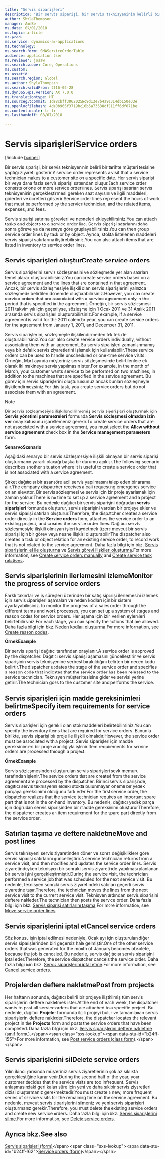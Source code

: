 ```yaml
---
title: "Servis siparişleri"
description: "Bir servis siparişi, bir servis teknisyeninin belirli bir tarihte müşteri tesisine yaptığı ziyareti gösterir."
author: ShylaThompson
manager: AnnBe
ms.date: 05/01/2018
ms.topic: article
ms.prod: 
ms.service: dynamics-ax-applications
ms.technology: 
ms.search.form: SMAServiceOrderTable
audience: Application User
ms.reviewer: josaw
ms.search.scope: Core, Operations
ms.custom: 
ms.assetid: 
ms.search.region: Global
ms.author: ShylaThompson
ms.search.validFrom: 2016-02-28
ms.dyn365.ops.version: AX 7.0.0
ms.translationtype: HT
ms.sourcegitcommit: 1d98cbff30620256c9d13e7b4a90314db150e33e
ms.openlocfilehash: 4da0b965f3719bc16b5a73538df111ff6df071be
ms.contentlocale: tr-tr
ms.lasthandoff: 08/07/2018

---
```


# <a name="service-orders"></a><span data-ttu-id="b24ff-103">Servis siparişleri</span><span class="sxs-lookup"><span data-stu-id="b24ff-103">Service orders</span></span>   

[!include [banner](../includes/banner.md)]


<span data-ttu-id="b24ff-104">Bir servis siparişi, bir servis teknisyeninin belirli bir tarihte müşteri tesisine yaptığı ziyareti gösterir.</span><span class="sxs-lookup"><span data-stu-id="b24ff-104">A service order represents a visit that a service technician makes to a customer site on a specific date.</span></span> <span data-ttu-id="b24ff-105">Her servis siparişi bir veya daha fazla servis siparişi satırından oluşur.</span><span class="sxs-lookup"><span data-stu-id="b24ff-105">Each service order consists of one or more service order lines.</span></span> <span data-ttu-id="b24ff-106">Servis siparişi satırları servis teknisyeninin gerçekleştirmesi gereken saat sayısını ve ilgili maddeleri, giderleri ve ücretleri gösterir.</span><span class="sxs-lookup"><span data-stu-id="b24ff-106">Service order lines represent the hours of work that must be performed by the service technician, and the related items, expenses, and fees.</span></span>

<span data-ttu-id="b24ff-107">Servis siparişi satırına görevleri ve nesneleri ekleyebilirsiniz.</span><span class="sxs-lookup"><span data-stu-id="b24ff-107">You can attach tasks and objects to a service order line.</span></span> <span data-ttu-id="b24ff-108">Servis siparişi satırlarını daha sonra göreve ya da nesneye göre gruplayabilirsiniz.</span><span class="sxs-lookup"><span data-stu-id="b24ff-108">You can then group service order lines by task or by object.</span></span> <span data-ttu-id="b24ff-109">Ayrıca, stokta listelenen maddeleri servis siparişi satırlarına iliştirebilirsiniz.</span><span class="sxs-lookup"><span data-stu-id="b24ff-109">You can also attach items that are listed in inventory to service order lines.</span></span>

## <a name="create-service-orders"></a><span data-ttu-id="b24ff-110">Servis siparişleri oluştur</span><span class="sxs-lookup"><span data-stu-id="b24ff-110">Create service orders</span></span>

<span data-ttu-id="b24ff-111">Servis siparişlerini servis sözleşmesini ve sözleşmede yer alan satırları temel alarak oluşturabilirsiniz.</span><span class="sxs-lookup"><span data-stu-id="b24ff-111">You can create service orders based on a service agreement and the lines that are contained in that agreement.</span></span> <span data-ttu-id="b24ff-112">Ancak, bir servis sözleşmesiyle ilişkili olan servis siparişlerini yalnızca sözleşmede belirtilen dönemde oluşturabilirsiniz.</span><span class="sxs-lookup"><span data-stu-id="b24ff-112">However, you can create service orders that are associated with a service agreement only in the period that is specified in the agreement.</span></span> <span data-ttu-id="b24ff-113">Örneğin, bir servis sözleşmesi 2011 takvim yılı için geçerliyse, sözleşme için 1 Ocak 2011 ve 31 Aralık 2011 arasında servis siparişleri oluşturabilirsiniz.</span><span class="sxs-lookup"><span data-stu-id="b24ff-113">For example, if a service agreement is valid for the 2011 calendar year, you can create service orders for the agreement from January 1, 2011, and December 31, 2011.</span></span>

<span data-ttu-id="b24ff-114">Servis siparişlerini, sözleşmeyle ilişkilendirmeden tek tek de oluşturabilirsiniz.</span><span class="sxs-lookup"><span data-stu-id="b24ff-114">You can also create service orders individually, without associating them with an agreement.</span></span> <span data-ttu-id="b24ff-115">Bu servis siparişleri zamanlanmamış veya bir defalık servis ziyaretlerini işlemek için kullanılabilir.</span><span class="sxs-lookup"><span data-stu-id="b24ff-115">These service orders can be used to handle unscheduled or one-time service visits.</span></span> <span data-ttu-id="b24ff-116">Örneğin, Mart ayında müşteriniz servis sözleşmesinde belirtilenlere ek olarak iki makineye servis yapılmasın ister.</span><span class="sxs-lookup"><span data-stu-id="b24ff-116">For example, in the month of March, your customer wants service to be performed on two machines, in addition to the machines that are specified in the service agreement.</span></span> <span data-ttu-id="b24ff-117">Bu görev için servis siparişlerini oluşturursunuz ancak bunları sözleşmeyle ilişkilendirmezsiniz.</span><span class="sxs-lookup"><span data-stu-id="b24ff-117">For this task, you create service orders but do not associate them with an agreement.</span></span>


> [!NOTE]
> <P><span data-ttu-id="b24ff-118">Bir servis sözleşmesiyle ilişkilendirilmemiş servis siparişleri oluşturmak için <STRONG>Servis yönetimi parametreleri</STRONG> formunda <STRONG>Servis sözleşmesi olmadan izin ver</STRONG> onay kutusunu işaretlemeniz gerekir.</span><span class="sxs-lookup"><span data-stu-id="b24ff-118">To create service orders that are not associated with a service agreement, you must select the <STRONG>Allow without service agreement</STRONG> check box in the <STRONG>Service management parameters</STRONG> form.</span></span></P>

<span data-ttu-id="b24ff-119">**Senaryo**</span><span class="sxs-lookup"><span data-stu-id="b24ff-119">**Scenario**</span></span>

<span data-ttu-id="b24ff-120">Aşağıdaki senaryo bir servis sözleşmesiyle ilişkili olmayan bir servis siparişi oluşturmanın yararlı olacağı başka bir durumu açıklar.</span><span class="sxs-lookup"><span data-stu-id="b24ff-120">The following scenario describes another situation where it is useful to create a service order that is not associated with a service agreement.</span></span>

<span data-ttu-id="b24ff-121">Şirket dağıtıcısı bir asansöre acil servis yapılmasını talep eden bir arama alır.</span><span class="sxs-lookup"><span data-stu-id="b24ff-121">The company dispatcher receives a call requesting emergency service on an elevator.</span></span> <span data-ttu-id="b24ff-122">Bir servis sözleşmesi ve servis için bir proje ayarlamak için zaman yoktur.</span><span class="sxs-lookup"><span data-stu-id="b24ff-122">There is no time to set up a service agreement and a project for the service.</span></span> <span data-ttu-id="b24ff-123">Bu nedenle dağıtıcı bir servis siparişini doğrudan **servis siparişleri** formunda oluşturur, servis siparişini varolan bir projeye ekler ve servis siparişi satırları oluşturur.</span><span class="sxs-lookup"><span data-stu-id="b24ff-123">Therefore, the dispatcher creates a service order directly in the **Service orders** form, attaches the service order to an existing project, and creates the service order lines.</span></span> <span data-ttu-id="b24ff-124">Dağıtıcı servis sözleşmesiyle ilişkili olmayan işleri kaydetmek üzere mevcut bir servis siparişi için bir görev veya nesne ilişkisi oluşturabilir.</span><span class="sxs-lookup"><span data-stu-id="b24ff-124">The dispatcher also creates a task or object relation for an existing service order, to record work that is not related to the service agreement.</span></span> <span data-ttu-id="b24ff-125">Daha fazla bilgi için bkz. [Servis siparişlerini el ile oluşturma](create-service-orders-manually.md) ve [Servis görevi ilişkileri oluşturma](create-service-task-relations.md).</span><span class="sxs-lookup"><span data-stu-id="b24ff-125">For more information, see [Create service orders manually](create-service-orders-manually.md) and [Create service task relations](create-service-task-relations.md).</span></span>

## <a name="monitor-the-progress-of-service-orders"></a><span data-ttu-id="b24ff-126">Servis siparişlerinin ilerlemesini izleme</span><span class="sxs-lookup"><span data-stu-id="b24ff-126">Monitor the progress of service orders</span></span>

<span data-ttu-id="b24ff-127">Farklı takımlar ve iş süreçleri üzerinden bir satış siparişi ilerlemesini izlemek için servis siparişleri aşamaları ve neden kodları için bir sistem ayarlayabilirsiniz.</span><span class="sxs-lookup"><span data-stu-id="b24ff-127">To monitor the progress of a sales order through the different teams and work processes, you can set up a system of stages and reason codes for service orders.</span></span> <span data-ttu-id="b24ff-128">Her aşama için izin verilen eylemleri belirtebilirsiniz.</span><span class="sxs-lookup"><span data-stu-id="b24ff-128">For each stage, you can specify the actions that are allowed.</span></span> <span data-ttu-id="b24ff-129">Daha fazla bilgi için bkz. [Neden kodları oluşturma](create-reason-codes.md).</span><span class="sxs-lookup"><span data-stu-id="b24ff-129">For more information, see [Create reason codes](create-reason-codes.md).</span></span>

<span data-ttu-id="b24ff-130">**Örnek**</span><span class="sxs-lookup"><span data-stu-id="b24ff-130">**Example**</span></span>

<span data-ttu-id="b24ff-131">Bir servis siparişi dağıtıcı tarafından onaylanır.</span><span class="sxs-lookup"><span data-stu-id="b24ff-131">A service order is approved by the dispatcher.</span></span> <span data-ttu-id="b24ff-132">Dağıtıcı servis siparişi aşamasını güncelleştirir ve servis siparişinin servis teknisyenine serbest bırakıldığını belirten bir neden kodu belirtir.</span><span class="sxs-lookup"><span data-stu-id="b24ff-132">The dispatcher updates the stage of the service order and specifies a reason code that indicates that the service order has been released to the service technician.</span></span> <span data-ttu-id="b24ff-133">Teknisyen müşteri tesisine gider ve servisi yerine getirir.</span><span class="sxs-lookup"><span data-stu-id="b24ff-133">The technician goes to the customer site and performs the service.</span></span>

## <a name="specify-item-requirements-for-service-orders"></a><span data-ttu-id="b24ff-134">Servis siparişleri için madde gereksinimleri belirtme</span><span class="sxs-lookup"><span data-stu-id="b24ff-134">Specify item requirements for service orders</span></span>

<span data-ttu-id="b24ff-135">Servis siparişleri için gerekli olan stok maddeleri belirtebilirsiniz.</span><span class="sxs-lookup"><span data-stu-id="b24ff-135">You can specify the inventory items that are required for service orders.</span></span> <span data-ttu-id="b24ff-136">Bununla birlikte, servis siparişi bir proje ile ilişkili olmalıdır.</span><span class="sxs-lookup"><span data-stu-id="b24ff-136">However, the service order must be associated with a project.</span></span> <span data-ttu-id="b24ff-137">Servis siparişleri için madde gereksinimleri bir proje aracılığıyla işlenir.</span><span class="sxs-lookup"><span data-stu-id="b24ff-137">Item requirements for service orders are processed through a project.</span></span> 

<span data-ttu-id="b24ff-138">**Örnek**</span><span class="sxs-lookup"><span data-stu-id="b24ff-138">**Example**</span></span>

<span data-ttu-id="b24ff-139">Servis sözleşmesinden oluşturulan servis siparişleri sevk memuru tarafından işlenir.</span><span class="sxs-lookup"><span data-stu-id="b24ff-139">The service orders that are created from the service agreement are processed by the dispatcher.</span></span> <span data-ttu-id="b24ff-140">Birinci servis siparişinde, dağıtıcı servis teknisyenin eldeki stokta bulunmayan önemli bir yedek parçaya gereksinimi olduğunu fark eder.</span><span class="sxs-lookup"><span data-stu-id="b24ff-140">For the first service order, the dispatcher realizes that the service technician requires an important spare part that is not in the on-hand inventory.</span></span> <span data-ttu-id="b24ff-141">Bu nedenle, dağıtıcı yedek parça için doğrudan servis siparişinden bir madde gereksinimi oluşturur.</span><span class="sxs-lookup"><span data-stu-id="b24ff-141">Therefore, the dispatcher creates an item requirement for the spare part directly from the service order.</span></span>

## <a name="move-and-post-lines"></a><span data-ttu-id="b24ff-142">Satırları taşıma ve deftere nakletme</span><span class="sxs-lookup"><span data-stu-id="b24ff-142">Move and post lines</span></span>

<span data-ttu-id="b24ff-143">Servis teknisyeni servis ziyaretinden döner ve sonra değişikliklere göre servis siparişi satırlarını güncelleştirir.</span><span class="sxs-lookup"><span data-stu-id="b24ff-143">A service technician returns from a service visit, and then modifies and updates the service order lines.</span></span> <span data-ttu-id="b24ff-144">Servis ziyaretindeyken teknisyen bir sonraki servis ziyaretinde yapılması planlanan bir servis işini gerçekleştirmiştir.</span><span class="sxs-lookup"><span data-stu-id="b24ff-144">During the service visit, the technician performed a service job that was scheduled for the next service visit.</span></span> <span data-ttu-id="b24ff-145">Bu nedenle, teknisyen sonraki servis ziyaretindeki satırları geçerli servis ziyaretine taşır.</span><span class="sxs-lookup"><span data-stu-id="b24ff-145">Therefore, the technician moves the lines from the next service visit to the current service visit.</span></span> <span data-ttu-id="b24ff-146">Teknisyen ardından servis siparişini deftere nakleder.</span><span class="sxs-lookup"><span data-stu-id="b24ff-146">The technician then posts the service order.</span></span> <span data-ttu-id="b24ff-147">Daha fazla bilgi için bkz. [Servis siparişi satırlarını taşıma](move-service-order-lines.md).</span><span class="sxs-lookup"><span data-stu-id="b24ff-147">For more information, see [Move service order lines](move-service-order-lines.md).</span></span>

## <a name="cancel-service-orders"></a><span data-ttu-id="b24ff-148">Servis siparişlerini iptal et</span><span class="sxs-lookup"><span data-stu-id="b24ff-148">Cancel service orders</span></span>

<span data-ttu-id="b24ff-149">Söz konusu işin iptal edilmesi nedeniyle, Ocak ayı için oluşturulan diğer servis siparişlerinden biri geçersiz hale gelmiştir.</span><span class="sxs-lookup"><span data-stu-id="b24ff-149">One of the other service orders that was generated for the month of January becomes obsolete, because the job is canceled.</span></span> <span data-ttu-id="b24ff-150">Bu nedenle, servis dağıtıcısı servis siparişini iptal eder.</span><span class="sxs-lookup"><span data-stu-id="b24ff-150">Therefore, the service dispatcher cancels the service order.</span></span> <span data-ttu-id="b24ff-151">Daha fazla bilgi için bkz. [Servis siparişlerini iptal etme](cancel-service-orders.md).</span><span class="sxs-lookup"><span data-stu-id="b24ff-151">For more information, see [Cancel service orders](cancel-service-orders.md).</span></span>

## <a name="post-from-projects"></a><span data-ttu-id="b24ff-152">Projelerden deftere nakletme</span><span class="sxs-lookup"><span data-stu-id="b24ff-152">Post from projects</span></span>

<span data-ttu-id="b24ff-153">Her haftanın sonunda, dağıtıcı belirli bir projeye iliştirilmiş tüm servis siparişlerini deftere nakletmek ister.</span><span class="sxs-lookup"><span data-stu-id="b24ff-153">At the end of each week, the dispatcher wants to post all service orders that are attached to a specific project.</span></span> <span data-ttu-id="b24ff-154">Bu nedenle, dağıtıcı **Projeler** formunda ilgili projeyi bulur ve tamamlanan servis siparişlerini deftere nakleder.</span><span class="sxs-lookup"><span data-stu-id="b24ff-154">Therefore, the dispatcher locates the relevant project in the **Projects** form and posts the service orders that have been completed.</span></span> <span data-ttu-id="b24ff-155">Daha fazla bilgi için bkz. [Servis siparişlerini deftere nakletme (sınıf formu)](https://technet.microsoft.com/en-us/library/aa574685\(v=ax.60\)).</span><span class="sxs-lookup"><span data-stu-id="b24ff-155">For more information, see [Post service orders (class form)](https://technet.microsoft.com/en-us/library/aa574685\(v=ax.60\)).</span></span>

## <a name="delete-service-orders"></a><span data-ttu-id="b24ff-156">Servis siparişlerini sil</span><span class="sxs-lookup"><span data-stu-id="b24ff-156">Delete service orders</span></span>

<span data-ttu-id="b24ff-157">Yılın ikinci yarısında müşteriniz servis ziyaretlerinin çok az sıklıkta gerçekleştiğine karar verir.</span><span class="sxs-lookup"><span data-stu-id="b24ff-157">During the second half of the year, your customer decides that the service visits are too infrequent.</span></span> <span data-ttu-id="b24ff-158">Servis anlaşmasındaki geri kalan süre için yeni ve daha sık bir servis ziyaretleri dizisi oluşturmanız gerekmektedir.</span><span class="sxs-lookup"><span data-stu-id="b24ff-158">You must create a new, more frequent series of service visits for the remaining time on the service agreement.</span></span> <span data-ttu-id="b24ff-159">Bu nedenle, mevcut servis siparişlerini silmeniz ve yeni servis siparişleri oluşturmanız gerekir.</span><span class="sxs-lookup"><span data-stu-id="b24ff-159">Therefore, you must delete the existing service orders and create new service orders.</span></span> <span data-ttu-id="b24ff-160">Daha fazla bilgi için bkz. [Servis siparişlerini silme](delete-service-orders.md).</span><span class="sxs-lookup"><span data-stu-id="b24ff-160">For more information, see [Delete service orders](delete-service-orders.md).</span></span>

## <a name="see-also"></a><span data-ttu-id="b24ff-161">Ayrıca bkz.</span><span class="sxs-lookup"><span data-stu-id="b24ff-161">See also</span></span>

<span data-ttu-id="b24ff-162">[Servis siparişleri (form)](https://technet.microsoft.com/en-us/library/aa554361\(v=ax.60\))</span><span class="sxs-lookup"><span data-stu-id="b24ff-162">[Service orders (form)](https://technet.microsoft.com/en-us/library/aa554361\(v=ax.60\))</span></span>

  



